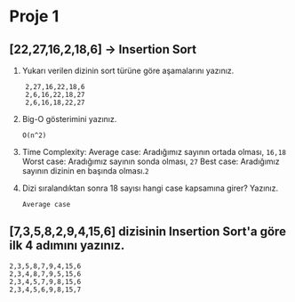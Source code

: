 # Proje 1
## [22,27,16,2,18,6] -> Insertion Sort

1. Yukarı verilen dizinin sort türüne göre aşamalarını yazınız.
```
    2,27,16,22,18,6
    2,6,16,22,18,27
    2,6,16,18,22,27
```
2. Big-O gösterimini yazınız. 
    ```
    O(n^2)
    ```

3. Time Complexity: 
    Average case: Aradığımız sayının ortada olması, ```16,18```
    Worst case: Aradığımız sayının sonda olması, ```27```
    Best case: Aradığımız sayının dizinin en başında olması.```2```

4. Dizi sıralandıktan sonra 18 sayısı hangi case kapsamına girer? Yazınız.
    ```
    Average case
    ```


## [7,3,5,8,2,9,4,15,6] dizisinin Insertion Sort'a göre ilk 4 adımını yazınız.
    2,3,5,8,7,9,4,15,6
    2,3,4,8,7,9,5,15,6
    2,3,4,5,7,9,8,15,6
    2,3,4,5,6,9,8,15,7